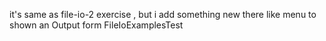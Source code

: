  it's same as file-io-2 exercise , but i add something new there like menu to shown an Output form FileIoExamplesTest